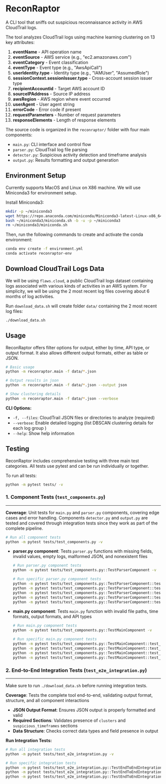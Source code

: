 # ReconRaptor

A CLI tool that sniffs out suspicious reconnaissance activity in AWS CloudTrail logs.

The tool analyzes CloudTrail logs using machine learning clustering on 13 key attributes:
1. **eventName** - API operation name
2. **eventSource** - AWS service (e.g., "ec2.amazonaws.com")
3. **eventCategory** - Event classification
4. **eventType** - Event type (e.g., "AwsApiCall")
5. **userIdentity.type** - Identity type (e.g., "IAMUser", "AssumedRole")
6. **sessionContext.sessionIssuer.type** - Cross-account session issuer type
7. **recipientAccountId** - Target AWS account ID
8. **sourceIPAddress** - Source IP address
9. **awsRegion** - AWS region where event occurred
10. **userAgent** - User agent string
11. **errorCode** - Error code if present
12. **requestParameters** - Number of request parameters
13. **responseElements** - Length of response elements

The source code is organized in the `reconraptor/` folder with four main components:
- `main.py`: CLI interface and control flow
- `parser.py`: CloudTrail log file parsing
- `detector.py`: Suspicious activity detection and timeframe analysis
- `output.py`: Results formatting and output generation

## Environment Setup
Currently supports MacOS and Linux on X86 machine. We will use Miniconda3 for environment setup.

Install Miniconda3:
```bash
mkdir -p ~/miniconda3
wget https://repo.anaconda.com/miniconda/Miniconda3-latest-Linux-x86_64.sh -O ~/miniconda3/miniconda.sh
bash ~/miniconda3/miniconda.sh -b -u -p ~/miniconda3
rm ~/miniconda3/miniconda.sh
```


Then, run the following commands to create and activate the conda environment:

```bash
conda env create -f environment.yml
conda activate reconraptor-env
```

## Download CloudTrail Logs Data

We will be using `flaws.cloud`, a public CloudTrail logs dataset containing logs associated with various kinds of activities in an AWS system. For simplicity, we will be using the 2 most recent log files covering about 6 months of log activities.

Run `download_data.sh` will create folder `data/` containing the 2 most recent log files:

```bash
./download_data.sh
```

## Usage

ReconRaptor offers filter options for output, either by time, API type, or output format. It also allows different output formats, either as table or JSON.

```bash
# Basic usage
python -m reconraptor.main -f data/*.json

# Output results in json
python -m reconraptor.main -f data/*.json --output json

# Show clustering details
python -m reconraptor.main -f data/*.json --verbose
```

**CLI Options:**

- `-f, --files`: CloudTrail JSON files or directories to analyze (required)
- `--verbose`: Enable detailed logging (list DBSCAN clustering details for each log group )
- `--help`: Show help information

## Testing

ReconRaptor includes comprehensive testing with three main test categories. All tests use pytest and can be run individually or together. 

To run all tests:

```bash
python -m pytest tests/ -v
```


### 1. Component Tests (`test_components.py`)
---
**Coverage**: Unit tests for `main.py` and `parser.py` components, covering edge cases and error handling. Components `detector.py` and `output.py` are tested and covered through integration tests since they work as part of the complete pipeline.
```bash
# Run all component tests
python -m pytest tests/test_components.py -v
```
- **parser.py component**: Tests `parser.py` functions with missing fields, invalid values, empty logs, malformed JSON, and nonexistent files
    ```bash
    # Run parser.py component tests
    python -m pytest tests/test_components.py::TestParserComponent -v

    # Run specific parser.py component tests
    python -m pytest tests/test_components.py::TestParserComponent::test_parser_with_missing_fields -v
    python -m pytest tests/test_components.py::TestParserComponent::test_parser_with_invalid_values -v
    python -m pytest tests/test_components.py::TestParserComponent::test_parser_with_empty_logs -v
    python -m pytest tests/test_components.py::TestParserComponent::test_parser_with_malformed_json -v
    python -m pytest tests/test_components.py::TestParserComponent::test_parser_with_nonexistent_file -v
    ```

- **main.py component**: Tests `main.py` function with invalid file paths, time formats, output formats, and API types
    ```bash
    # Run main.py component tests
    python -m pytest tests/test_components.py::TestMainComponent -v

    # Run specific main.py component tests
    python -m pytest tests/test_components.py::TestMainComponent::test_main_with_existing_test_file -v
    python -m pytest tests/test_components.py::TestMainComponent::test_main_with_invalid_time_formats -v
    python -m pytest tests/test_components.py::TestMainComponent::test_main_with_invalid_output_format -v
    python -m pytest tests/test_components.py::TestMainComponent::test_main_with_invalid_api_types -v
    ```



### 2. End-to-End Integration Tests (`test_e2e_integration.py`)
---
Make sure to run `./download_data.sh` before running integration tests.

**Coverage**: Tests the complete tool end-to-end, validating output format, structure, and all component interactions
- **JSON Output Format**: Ensures JSON output is properly formatted and valid
- **Required Sections**: Validates presence of `clusters` and `suspicious_timeframes` sections
- **Data Structure**: Checks correct data types and field presence in output

**Run Integration Tests:**
```bash
# Run all integration tests
python -m pytest tests/test_e2e_integration.py -v

# Run specific integration tests
python -m pytest tests/test_e2e_integration.py::TestEndToEndIntegration::test_json_output_format -v
python -m pytest tests/test_e2e_integration.py::TestEndToEndIntegration::test_json_output_contains_required_sections -v
python -m pytest tests/test_e2e_integration.py::TestEndToEndIntegration::test_timeframes_section_structure -v
```